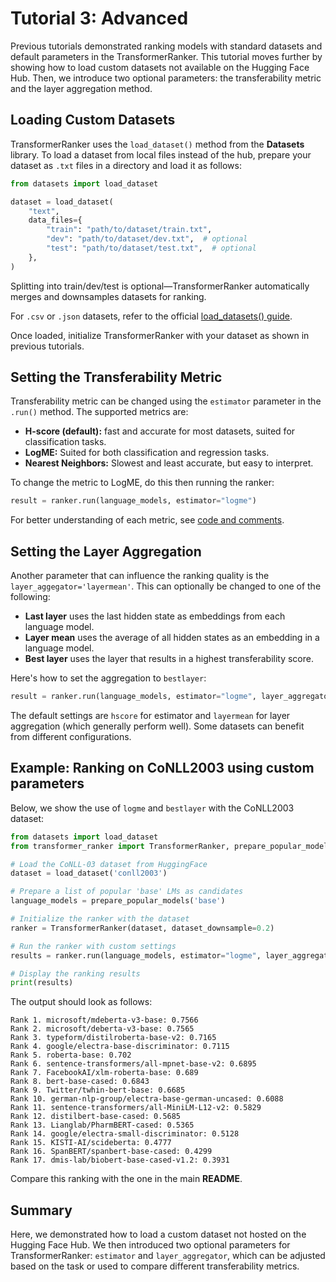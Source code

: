 # Tutorial 3: Advanced

Previous tutorials demonstrated ranking models with standard datasets and default parameters in the TransformerRanker.
This tutorial moves further by showing how to load custom datasets not available on the Hugging Face Hub.
Then, we introduce two optional parameters: the transferability metric and the layer aggregation method.

## Loading Custom Datasets

TransformerRanker uses the `load_dataset()` method from the **Datasets** library.
To load a dataset from local files instead of the hub, prepare your dataset as `.txt` files in a directory
and load it as follows:

```python
from datasets import load_dataset

dataset = load_dataset(
    "text",
    data_files={
        "train": "path/to/dataset/train.txt",
        "dev": "path/to/dataset/dev.txt",  # optional
        "test": "path/to/dataset/test.txt",  # optional
    },
)
```

Splitting into train/dev/test is optional—TransformerRanker automatically merges and downsamples datasets for ranking.

For `.csv` or `.json` datasets, refer to the official
[load_datasets() guide](https://huggingface.co/docs/datasets/v1.7.0/loading_datasets.html#from-local-files). 

Once loaded, initialize TransformerRanker with your dataset as shown in previous tutorials.

## Setting the Transferability Metric

Transferability metric can be changed using the `estimator` parameter in the `.run()` method.
The supported metrics are: 

- **H-score (default):** fast and accurate for most datasets, suited for classification tasks.
- **LogME:** Suited for both classification and regression tasks.
- **Nearest Neighbors:** Slowest and least accurate, but easy to interpret.

To change the metric to LogME, do this then running the ranker:

```python
result = ranker.run(language_models, estimator="logme")
```

For better understanding of each metric, see [code and comments](https://github.com/flairNLP/transformer-ranker/blob/main/transformer_ranker/estimators/).


## Setting the Layer Aggregation

Another parameter that can influence the ranking quality is the `layer_aggegator='layermean'`. 
This can optionally be changed to one of the following:

- **Last layer** uses the last hidden state as embeddings from each language model.
- **Layer mean** uses the average of all hidden states as an embedding in a language model.
- **Best layer** uses the layer that results in a highest transferability score. 

Here's how to set the aggregation to `bestlayer`:

```python
result = ranker.run(language_models, estimator="logme", layer_aggregator="bestlayer")
```

The default settings are `hscore` for estimator and `layermean` for layer aggregation (which generally perform well).
Some datasets can benefit from different configurations.

## Example: Ranking on CoNLL2003 using custom parameters

Below, we show the use of `logme` and `bestlayer` with the CoNLL2003 dataset:

```python
from datasets import load_dataset
from transformer_ranker import TransformerRanker, prepare_popular_models

# Load the CoNLL-03 dataset from HuggingFace
dataset = load_dataset('conll2003')

# Prepare a list of popular 'base' LMs as candidates
language_models = prepare_popular_models('base')

# Initialize the ranker with the dataset
ranker = TransformerRanker(dataset, dataset_downsample=0.2)

# Run the ranker with custom settings
results = ranker.run(language_models, estimator="logme", layer_aggregator="bestlayer")

# Display the ranking results
print(results)
```

The output should look as follows:

```console
Rank 1. microsoft/mdeberta-v3-base: 0.7566
Rank 2. microsoft/deberta-v3-base: 0.7565
Rank 3. typeform/distilroberta-base-v2: 0.7165
Rank 4. google/electra-base-discriminator: 0.7115
Rank 5. roberta-base: 0.702
Rank 6. sentence-transformers/all-mpnet-base-v2: 0.6895
Rank 7. FacebookAI/xlm-roberta-base: 0.689
Rank 8. bert-base-cased: 0.6843
Rank 9. Twitter/twhin-bert-base: 0.6685
Rank 10. german-nlp-group/electra-base-german-uncased: 0.6088
Rank 11. sentence-transformers/all-MiniLM-L12-v2: 0.5829
Rank 12. distilbert-base-cased: 0.5685
Rank 13. Lianglab/PharmBERT-cased: 0.5365
Rank 14. google/electra-small-discriminator: 0.5128
Rank 15. KISTI-AI/scideberta: 0.4777
Rank 16. SpanBERT/spanbert-base-cased: 0.4299
Rank 17. dmis-lab/biobert-base-cased-v1.2: 0.3931
```

Compare this ranking with the one in the main __README__.

## Summary

Here, we demonstrated how to load a custom dataset not hosted on the Hugging Face Hub.
We then introduced two optional parameters for TransformerRanker: `estimator` and `layer_aggregator`,
which can be adjusted based on the task or used to compare different transferability metrics.
